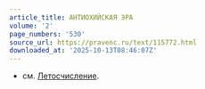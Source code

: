 ```yaml
---
article_title: АНТИОХИЙСКАЯ ЭРА
volume: '2'
page_numbers: '530'
source_url: https://pravenc.ru/text/115772.html
downloaded_at: '2025-10-13T08:46:07Z'
---
```


- см. [Летосчисление](https://pravenc.ru/text/Летосчисление.html).
